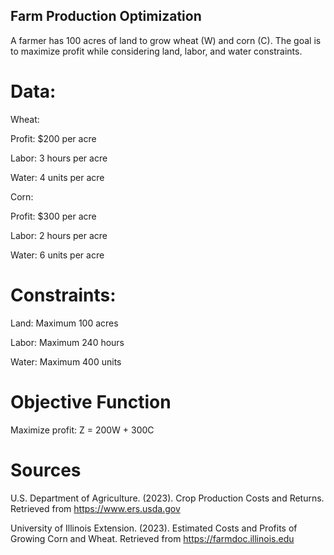 ## Farm Production Optimization

A farmer has 100 acres of land to grow wheat (W) and corn (C). The goal is to maximize profit while considering land, labor, and water constraints.

# Data:
Wheat:

Profit: $200 per acre

Labor: 3 hours per acre

Water: 4 units per acre

Corn:

Profit: $300 per acre

Labor: 2 hours per acre

Water: 6 units per acre

# Constraints:
Land: Maximum 100 acres

Labor: Maximum 240 hours

Water: Maximum 400 units

# Objective Function
Maximize profit:
Z = 200W + 300C
# Sources
U.S. Department of Agriculture. (2023). Crop Production Costs and Returns. Retrieved from https://www.ers.usda.gov

University of Illinois Extension. (2023). Estimated Costs and Profits of Growing Corn and Wheat. Retrieved from https://farmdoc.illinois.edu
